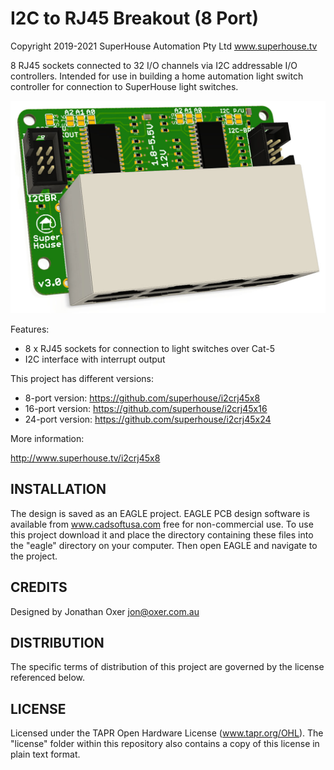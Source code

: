 I2C to RJ45 Breakout (8 Port)
=============================
Copyright 2019-2021 SuperHouse Automation Pty Ltd  www.superhouse.tv  

8 RJ45 sockets connected to 32 I/O channels via I2C addressable
I/O controllers. Intended for use in building a home automation light
switch controller for connection to SuperHouse light switches.

![I2C RJ45 Breakout PCB](Images/I2CRJ45X8-v3_0-render.jpg)

Features:

 * 8 x RJ45 sockets for connection to light switches over Cat-5
 * I2C interface with interrupt output

This project has different versions:

 * 8-port version: https://github.com/superhouse/i2crj45x8
 * 16-port version: https://github.com/superhouse/i2crj45x16
 * 24-port version: https://github.com/superhouse/i2crj45x24

More information:

  http://www.superhouse.tv/i2crj45x8

INSTALLATION
------------
The design is saved as an EAGLE project. EAGLE PCB design software is
available from www.cadsoftusa.com free for non-commercial use. To use
this project download it and place the directory containing these files
into the "eagle" directory on your computer. Then open EAGLE and
navigate to the project.


CREDITS
-------
Designed by Jonathan Oxer jon@oxer.com.au


DISTRIBUTION
------------
The specific terms of distribution of this project are governed by the
license referenced below.


LICENSE
-------
Licensed under the TAPR Open Hardware License (www.tapr.org/OHL).
The "license" folder within this repository also contains a copy of
this license in plain text format.
